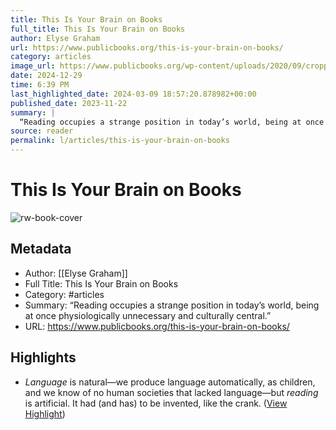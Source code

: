 ```yaml
---
title: This Is Your Brain on Books
full_title: This Is Your Brain on Books
author: Elyse Graham
url: https://www.publicbooks.org/this-is-your-brain-on-books/
category: articles
image_url: https://www.publicbooks.org/wp-content/uploads/2020/09/cropped-favicon-2-32x32.png
date: 2024-12-29
time: 6:39 PM
last_highlighted_date: 2024-03-09 18:57:20.878982+00:00
published_date: 2023-11-22
summary: |
  “Reading occupies a strange position in today’s world, being at once physiologically unnecessary and culturally central.”
source: reader
permalink: l/articles/this-is-your-brain-on-books
---
```

# This Is Your Brain on Books

![rw-book-cover](https://www.publicbooks.org/wp-content/uploads/2020/09/cropped-favicon-2-32x32.png)

## Metadata
- Author: [[Elyse Graham]]
- Full Title: This Is Your Brain on Books
- Category: #articles
- Summary: “Reading occupies a strange position in today’s world, being at once physiologically unnecessary and culturally central.”
- URL: https://www.publicbooks.org/this-is-your-brain-on-books/

## Highlights
- *Language* is natural—we produce language automatically, as children, and we know of no human societies that lacked language—but *reading* is artificial. It had (and has) to be invented, like the crank. ([View Highlight](https://read.readwise.io/read/01hrj979xqw87r9qaqknxyrkaq))


